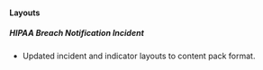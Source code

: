 
#### Layouts
##### HIPAA Breach Notification Incident
 - Updated incident and indicator layouts to content pack format.
<!--
##### layout-edit-HIPAA_Breach_Notification.json
 - Updated incident and indicator layouts to content pack format.
-->